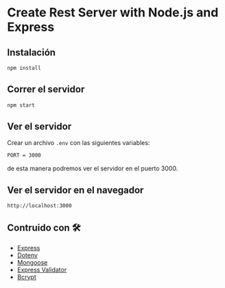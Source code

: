 # Create Rest Server with Node.js and Express

## Instalación
  
```bash
npm install
```

## Correr el servidor

```bash
npm start
```

## Ver el servidor

Crear un archivo ```.env``` con las siguientes variables:

```bash
PORT = 3000
```
de esta manera podremos ver el servidor en el puerto 3000.

## Ver el servidor en el navegador

```bash
http://localhost:3000
```

## Contruido con 🛠️

* [Express](https://expressjs.com/)
* [Dotenv](https://www.npmjs.com/package/dotenv)
* [Mongoose](https://www.npmjs.com/package/mongoose)
* [Express Validator](https://www.npmjs.com/package/express-validator)
* [Bcrypt](https://www.npmjs.com/package/bcrypt)